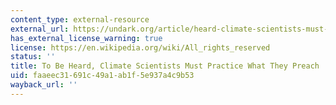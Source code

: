 ```yaml
---
content_type: external-resource
external_url: https://undark.org/article/heard-climate-scientists-must-practice-preach/
has_external_license_warning: true
license: https://en.wikipedia.org/wiki/All_rights_reserved
status: ''
title: To Be Heard, Climate Scientists Must Practice What They Preach
uid: faaeec31-691c-49a1-ab1f-5e937a4c9b53
wayback_url: ''
---
```

